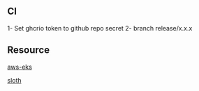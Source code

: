 ## CI
1- Set ghcrio token to github repo secret
2- branch release/x.x.x

## Resource
[aws-eks](https://github.com/terraform-aws-modules/terraform-aws-eks)

[sloth](https://github.com/slok/sloth)
